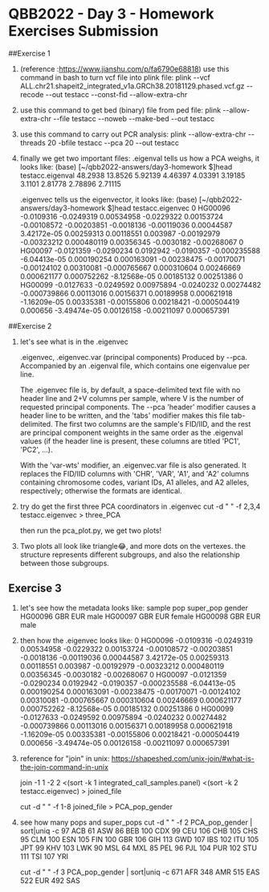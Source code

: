 # QBB2022 - Day 3 - Homework Exercises Submission


##Exercise 1
1. (reference :https://www.jianshu.com/p/fa6790e68818)
	use this command in bash to turn vcf file into plink file:
	plink --vcf ALL.chr21.shapeit2_integrated_v1a.GRCh38.20181129.phased.vcf.gz  --recode --out testacc --const-fid --allow-extra-chr
	
2. use this command to get bed (binary) file from ped file:
	plink --allow-extra-chr --file testacc --noweb --make-bed --out testacc

3. use this command to carry out PCR analysis:
	plink --allow-extra-chr --threads 20 -bfile testacc --pca 20 --out testacc
	
4. finally we get two important files:
	.eigenval tells us how a PCA weighs, it looks like:
	(base) [~/qbb2022-answers/day3-homework $]head testacc.eigenval
	48.2938
	13.8526
	5.92139
	4.46397
	4.03391
	3.19185
	3.1101
	2.81778
	2.78896
	2.71115
	
	.eigenvec tells us the eigenvector, it looks like:
	(base) [~/qbb2022-answers/day3-homework $]head testacc.eigenvec
	0 HG00096 -0.0109316 -0.0249319 0.00534958 -0.0229322 0.00153724 -0.00108572 -0.00203851 -0.0018136 -0.00119036 0.00044587 3.42172e-05 0.00259313 0.00118551 0.003987 -0.00192979 -0.00323212 0.000480119 0.00356345 -0.0030182 -0.00268067
	0 HG00097 -0.0121359 -0.0290234 0.0192942 -0.0190357 -0.000235588 -6.04413e-05 0.000190254 0.000163091 -0.00238475 -0.00170071 -0.00124102 0.00310081 -0.000765667 0.000310604 0.00246669 0.000621177 0.000752262 -8.12568e-05 0.00185132 0.00251386
	0 HG00099 -0.0127633 -0.0249592 0.00975894 -0.0240232 0.00274482 -0.000739866 0.00113016 0.00156371 0.00189958 0.000621918 -1.16209e-05 0.00335381 -0.00155806 0.00218421 -0.000504419 0.000656 -3.49474e-05 0.00126158 -0.00211097 0.000657391

##Exercise 2	
1. let's see what is in the .eigenvec 
	
	.eigenvec, .eigenvec.var (principal components)
	Produced by --pca. Accompanied by an .eigenval file, which contains one eigenvalue per line.

	The .eigenvec file is, by default, a space-delimited text file with no header line and 2+V columns per sample, where V is the number of requested principal components. The --pca 'header' modifier causes a header line to be written, and the 'tabs' modifier makes this file tab-delimited. The first two columns are the sample's FID/IID, and the rest are principal component weights in the same order as the .eigenval values (if the header line is present, these columns are titled 'PC1', 'PC2', ...).

	With the 'var-wts' modifier, an .eigenvec.var file is also generated. It replaces the FID/IID columns with 'CHR', 'VAR', 'A1', and 'A2' columns containing chromosome codes, variant IDs, A1 alleles, and A2 alleles, respectively; otherwise the formats are identical.
	
2.  try do get the first three PCA coordinators in .eigenvec
	cut -d " " -f 2,3,4 testacc.eigenvec > three_PCA
	
	then run the pca_plot.py, we get two plots!
	
3.  Two plots all look like triangle😂, and more dots on the vertexes. 
	the structure represents different subgroups, and also the relationship between those subgroups.
	
## Exercise 3
1. let's see how the metadata looks like:
	sample	pop	super_pop	gender
	HG00096	GBR	EUR	male
	HG00097	GBR	EUR	female
	HG00098	GBR	EUR	male
	
2. then how the .eigenvec looks like:
	0 HG00096 -0.0109316 -0.0249319 0.00534958 -0.0229322 0.00153724 -0.00108572 -0.00203851 -0.0018136 -0.00119036 0.00044587 3.42172e-05 0.00259313 0.00118551 0.003987 -0.00192979 -0.00323212 0.000480119 0.00356345 -0.0030182 -0.00268067
	0 HG00097 -0.0121359 -0.0290234 0.0192942 -0.0190357 -0.000235588 -6.04413e-05 0.000190254 0.000163091 -0.00238475 -0.00170071 -0.00124102 0.00310081 -0.000765667 0.000310604 0.00246669 0.000621177 0.000752262 -8.12568e-05 0.00185132 0.00251386
	0 HG00099 -0.0127633 -0.0249592 0.00975894 -0.0240232 0.00274482 -0.000739866 0.00113016 0.00156371 0.00189958 0.000621918 -1.16209e-05 0.00335381 -0.00155806 0.00218421 -0.000504419 0.000656 -3.49474e-05 0.00126158 -0.00211097 0.000657391
	
3. reference for "join" in unix:
	https://shapeshed.com/unix-join/#what-is-the-join-command-in-unix
	
	join -1 1 -2 2 <(sort -k 1 integrated_call_samples.panel) <(sort -k 2 testacc.eigenvec)  > joined_file
	
	cut -d " " -f 1-8 joined_file > PCA_pop_gender
	
4. see how many pops and super_pops
	cut -d " " -f 2 PCA_pop_gender | sort|uniq -c
	  97 ACB
	  61 ASW
	  86 BEB
	 100 CDX
	  99 CEU
	 106 CHB
	 105 CHS
	  95 CLM
	 100 ESN
	 105 FIN
	 100 GBR
	 106 GIH
	 113 GWD
	 107 IBS
	 102 ITU
	 105 JPT
	  99 KHV
	 103 LWK
	  90 MSL
	  64 MXL
	  85 PEL
	  96 PJL
	 104 PUR
	 102 STU
	 111 TSI
	 107 YRI
	

	cut -d " " -f 3 PCA_pop_gender | sort|uniq -c
	 671 AFR
	 348 AMR
	 515 EAS
	 522 EUR
	 492 SAS
	

